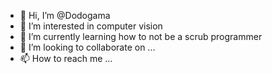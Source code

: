 - 👋 Hi, I’m @Dodogama
- 👀 I’m interested in computer vision
- 🌱 I’m currently learning how to not be a scrub programmer
- 💞️ I’m looking to collaborate on ...
- 📫 How to reach me ...

<!---
Dodogama/Dodogama is a ✨ special ✨ repository because its `README.md` (this file) appears on your GitHub profile.
You can click the Preview link to take a look at your changes.
--->

